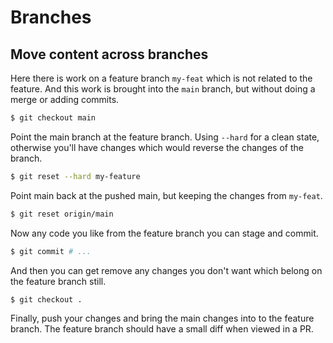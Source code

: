 # Branches

## Move content across branches

Here there is work on a feature branch `my-feat` which is not related to the feature. And this work is brought into the `main` branch, but without doing a merge or adding commits.

```sh
$ git checkout main
```

Point the main branch at the feature branch. Using `--hard` for a clean state, otherwise you'll have changes which would reverse the changes of the branch.

```sh
$ git reset --hard my-feature
```

Point main back at the pushed main, but keeping the changes from `my-feat`.

```sh
$ git reset origin/main
```

Now any code you like from the feature branch you can stage and commit.

```sh
$ git commit # ...
```

And then you can get remove any changes you don't want which belong on the feature branch still.

```sh
$ git checkout .
```

Finally, push your changes and bring the main changes into to the feature branch. The feature branch should have a small diff when viewed in a PR.
